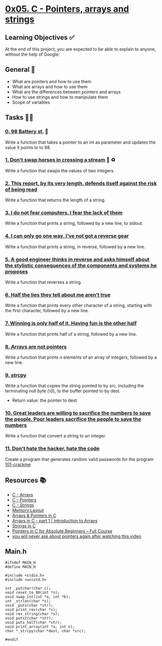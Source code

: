 # [0x05. C - Pointers, arrays and strings](https://intranet.alxswe.com/projects/216)

## Learning Objectives :white_check_mark:

At the end of this project, you are expected to be able to explain to anyone, without the help of Google:

## General :bookmark_tabs:
* What are pointers and how to use them
* What are arrays and how to use them
* What are the differences between pointers and arrays
* How to use strings and how to manipulate them
* Scope of variables

## Tasks :memo::pencil:

### [0. 98 Battery st.](https://github.com/useryab/alx-low_level_programming/blob/main/0x05-pointers_arrays_strings/0-reset_to_98.c) :battery:

Write a function that takes a pointer to an int as parameter and updates the value it points to to 98.

### [1. Don't swap horses in crossing a stream](https://github.com/useryab/alx-low_level_programming/blob/main/0x05-pointers_arrays_strings/1-swap.c) :racehorse: :recycle:

Write a function that swaps the values of two integers. 

### [2. This report, by its very length, defends itself against the risk of being read](https://github.com/useryab/alx-low_level_programming/blob/main/0x05-pointers_arrays_strings/2-strlen.c)

Write a function that returns the length of a string.

### [3. I do not fear computers. I fear the lack of them](https://github.com/useryab/alx-low_level_programming/blob/main/0x05-pointers_arrays_strings/3-puts.c)

Write a function that prints a string, followed by a new line, to stdout.

### [4. I can only go one way. I've not got a reverse gear](https://github.com/useryab/alx-low_level_programming/blob/main/0x05-pointers_arrays_strings/4-print_rev.c)

Write a function that prints a string, in reverse, followed by a new line.

### [5. A good engineer thinks in reverse and asks himself about the stylistic consequences of the components and systems he proposes](https://github.com/useryab/alx-low_level_programming/blob/main/0x05-pointers_arrays_strings/5-rev_string.c)

Write a function that reverses a string.

### [6. Half the lies they tell about me aren't true](https://github.com/useryab/alx-low_level_programming/blob/main/0x05-pointers_arrays_strings/6-puts2.c)

Write a function that prints every other character of a string, starting with the first character, followed by a new line.

### [7. Winning is only half of it. Having fun is the other half](https://github.com/useryab/alx-low_level_programming/blob/main/0x05-pointers_arrays_strings/7-puts_half.c)

Write a function that prints half of a string, followed by a new line.

### [8. Arrays are not pointers](https://github.com/useryab/alx-low_level_programming/blob/main/0x05-pointers_arrays_strings/8-print_array.c)

Write a function that prints n elements of an array of integers, followed by a new line.

### [9. strcpy](https://github.com/useryab/alx-low_level_programming/blob/main/0x05-pointers_arrays_strings/9-strcpy.c)

Write a function that copies the string pointed to by src, including the terminating null byte (\0), to the buffer pointed to by dest.

* Return value: the pointer to dest

### [10. Great leaders are willing to sacrifice the numbers to save the people. Poor leaders sacrifice the people to save the numbers](https://github.com/useryab/alx-low_level_programming/blob/main/0x05-pointers_arrays_strings/100-atoi.c)

Write a function that convert a string to an integer.

### [11. Don't hate the hacker, hate the code](https://github.com/useryab/alx-low_level_programming/blob/main/0x05-pointers_arrays_strings/101-keygen.c)

Create a program that generates random valid passwords for the program [101-crackme](https://github.com/alx-tools/0x04.c)

## Resources :books:

* [C - Arrays](https://www.tutorialspoint.com/cprogramming/c_arrays.htm)
* [C - Pointers](https://www.tutorialspoint.com/cprogramming/c_pointers.htm)
* [C - Strings](https://www.tutorialspoint.com/cprogramming/c_strings.htm)
* [Memory Layout](https://aticleworld.com/memory-layout-of-c-program/)
* [Arrays & Pointers in C](https://www.youtube.com/playlist?list=PLBlnK6fEyqRjoG6aJ4FvFU1tlXbjLBiOP)
* [Arrays in C - part 1 | Introduction to Arrays](https://www.youtube.com/watch?v=08LWytp6PNI)
* [Strings in C](https://www.youtube.com/playlist?list=PLBlnK6fEyqRhwQbYrTDZYJaB4z1YgsAPW)
* [Pointers in C for Absolute Beginners – Full Course](https://www.youtube.com/watch?v=MIL2BK02X8A)
* [you will never ask about pointers again after watching this video](https://www.youtube.com/watch?v=2ybLD6_2gKM)

## Main.h

```
#ifndef MAIN_H
#define MAIN_H

#include <stdio.h>
#include <unistd.h>

int _putchar(char c);
void reset_to_98(int *n);
void swap_int(int *a, int *b);
int _strlen(char *s);
void _puts(char *str);
void print_rev(char *s);
void rev_string(char *s);
void puts2(char *str);
void puts_half(char *str);
void print_array(int *a, int n);
char *_strcpy(char *dest, char *src);

#endif

```   
